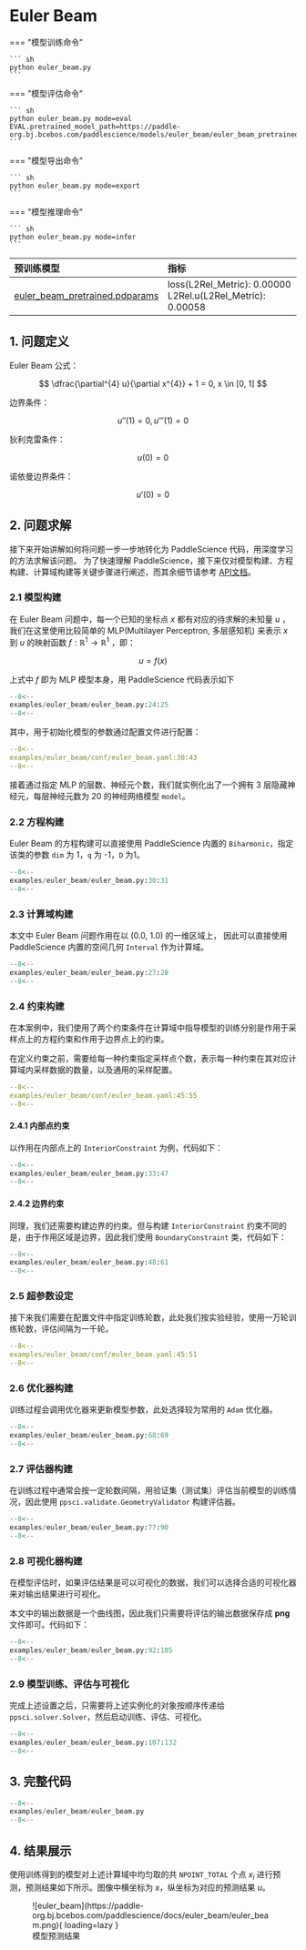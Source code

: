 # Euler Beam

=== "模型训练命令"

    ``` sh
    python euler_beam.py
    ```

=== "模型评估命令"

    ``` sh
    python euler_beam.py mode=eval EVAL.pretrained_model_path=https://paddle-org.bj.bcebos.com/paddlescience/models/euler_beam/euler_beam_pretrained.pdparams
    ```

=== "模型导出命令"

    ``` sh
    python euler_beam.py mode=export
    ```

=== "模型推理命令"

    ``` sh
    python euler_beam.py mode=infer
    ```

| 预训练模型  | 指标 |
|:--| :--|
| [euler_beam_pretrained.pdparams](https://paddle-org.bj.bcebos.com/paddlescience/models/euler_beam/euler_beam_pretrained.pdparams) | loss(L2Rel_Metric): 0.00000<br>L2Rel.u(L2Rel_Metric): 0.00058 |

## 1. 问题定义

Euler Beam 公式：

$$
\dfrac{\partial^{4} u}{\partial x^{4}} + 1 = 0, x \in [0, 1]
$$

边界条件：

$$
u''(1)=0, u'''(1)=0
$$

狄利克雷条件：

$$
u(0)=0
$$

诺依曼边界条件：

$$
u'(0)=0
$$

## 2. 问题求解

接下来开始讲解如何将问题一步一步地转化为 PaddleScience 代码，用深度学习的方法求解该问题。
为了快速理解 PaddleScience，接下来仅对模型构建、方程构建、计算域构建等关键步骤进行阐述，而其余细节请参考 [API文档](../api/arch.md)。

### 2.1 模型构建

在 Euler Beam 问题中，每一个已知的坐标点 $x$ 都有对应的待求解的未知量 $u$
，我们在这里使用比较简单的 MLP(Multilayer Perceptron, 多层感知机) 来表示 $x$ 到 $u$ 的映射函数 $f: \mathbb{R}^1 \to \mathbb{R}^1$ ，即：

$$
u = f(x)
$$

上式中 $f$ 即为 MLP 模型本身，用 PaddleScience 代码表示如下

``` py linenums="24"
--8<--
examples/euler_beam/euler_beam.py:24:25
--8<--
```

其中，用于初始化模型的参数通过配置文件进行配置：

``` yaml linenums="38"
--8<--
examples/euler_beam/conf/euler_beam.yaml:38:43
--8<--
```

接着通过指定 MLP 的层数、神经元个数，我们就实例化出了一个拥有 3 层隐藏神经元，每层神经元数为 20 的神经网络模型 `model`。

### 2.2 方程构建

Euler Beam 的方程构建可以直接使用 PaddleScience 内置的 `Biharmonic`，指定该类的参数 `dim` 为 1，`q` 为 -1，`D` 为1。

``` py linenums="30"
--8<--
examples/euler_beam/euler_beam.py:30:31
--8<--
```

### 2.3 计算域构建

本文中 Euler Beam 问题作用在以 (0.0, 1.0) 的一维区域上，
因此可以直接使用 PaddleScience 内置的空间几何 `Interval` 作为计算域。

``` py linenums="27"
--8<--
examples/euler_beam/euler_beam.py:27:28
--8<--
```

### 2.4 约束构建

在本案例中，我们使用了两个约束条件在计算域中指导模型的训练分别是作用于采样点上的方程约束和作用于边界点上的约束。

在定义约束之前，需要给每一种约束指定采样点个数，表示每一种约束在其对应计算域内采样数据的数量，以及通用的采样配置。

``` yaml linenums="45"
--8<--
examples/euler_beam/conf/euler_beam.yaml:45:55
--8<--
```

#### 2.4.1 内部点约束

以作用在内部点上的 `InteriorConstraint` 为例，代码如下：

``` py linenums="33"
--8<--
examples/euler_beam/euler_beam.py:33:47
--8<--
```

#### 2.4.2 边界约束

同理，我们还需要构建边界的约束。但与构建 `InteriorConstraint` 约束不同的是，由于作用区域是边界，因此我们使用 `BoundaryConstraint` 类，代码如下：

``` py linenums="48"
--8<--
examples/euler_beam/euler_beam.py:48:61
--8<--
```

### 2.5 超参数设定

接下来我们需要在配置文件中指定训练轮数，此处我们按实验经验，使用一万轮训练轮数，评估间隔为一千轮。

``` yaml linenums="45"
--8<--
examples/euler_beam/conf/euler_beam.yaml:45:51
--8<--
```

### 2.6 优化器构建

训练过程会调用优化器来更新模型参数，此处选择较为常用的 `Adam` 优化器。

``` py linenums="68"
--8<--
examples/euler_beam/euler_beam.py:68:69
--8<--
```

### 2.7 评估器构建

在训练过程中通常会按一定轮数间隔，用验证集（测试集）评估当前模型的训练情况，因此使用 `ppsci.validate.GeometryValidator` 构建评估器。

``` py linenums="77"
--8<--
examples/euler_beam/euler_beam.py:77:90
--8<--
```

### 2.8 可视化器构建

在模型评估时，如果评估结果是可以可视化的数据，我们可以选择合适的可视化器来对输出结果进行可视化。

本文中的输出数据是一个曲线图，因此我们只需要将评估的输出数据保存成 **png** 文件即可。代码如下：

``` py linenums="92"
--8<--
examples/euler_beam/euler_beam.py:92:105
--8<--
```

### 2.9 模型训练、评估与可视化

完成上述设置之后，只需要将上述实例化的对象按顺序传递给 `ppsci.solver.Solver`，然后启动训练、评估、可视化。

``` py linenums="107"
--8<--
examples/euler_beam/euler_beam.py:107:132
--8<--
```

## 3. 完整代码

``` py linenums="1" title="euler_beam.py"
--8<--
examples/euler_beam/euler_beam.py
--8<--
```

## 4. 结果展示

使用训练得到的模型对上述计算域中均匀取的共 `NPOINT_TOTAL` 个点 $x_i$ 进行预测，预测结果如下所示。图像中横坐标为 $x$，纵坐标为对应的预测结果 $u$。

<figure markdown>
  ![euler_beam](https://paddle-org.bj.bcebos.com/paddlescience/docs/euler_beam/euler_beam.png){ loading=lazy }
  <figcaption>模型预测结果</figcaption>
</figure>

